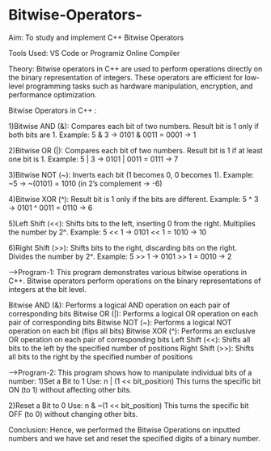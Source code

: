 # Bitwise-Operators-
Aim: To study and implement C++ Bitwise Operators

Tools Used: VS Code or Programiz Online Compiler

Theory: 
Bitwise operators in C++ are used to perform operations directly on the binary representation of integers. These operators are efficient for low-level programming tasks such as hardware manipulation, encryption, and performance optimization.

Bitwise Operators in C++ :

1)Bitwise AND (&):
Compares each bit of two numbers.
Result bit is 1 only if both bits are 1.
Example: 5 & 3 → 0101 & 0011 = 0001 → 1

2)Bitwise OR (|):
Compares each bit of two numbers.
Result bit is 1 if at least one bit is 1.
Example: 5 | 3 → 0101 | 0011 = 0111 → 7

3)Bitwise NOT (~):
Inverts each bit (1 becomes 0, 0 becomes 1).
Example: ~5 → ~(0101) = 1010 (in 2’s complement → -6)

4)Bitwise XOR (^):
Result bit is 1 only if the bits are different.
Example: 5 ^ 3 → 0101 ^ 0011 = 0110 → 6

5)Left Shift (<<):
Shifts bits to the left, inserting 0 from the right.
Multiplies the number by 2ⁿ.
Example: 5 << 1 → 0101 << 1 = 1010 → 10

6)Right Shift (>>):
Shifts bits to the right, discarding bits on the right.
Divides the number by 2ⁿ.
Example: 5 >> 1 → 0101 >> 1 = 0010 → 2

-->Program-1: 
This program demonstrates various bitwise operations in C++. Bitwise operators perform operations on the binary representations of integers at the bit level.

Bitwise AND (&): Performs a logical AND operation on each pair of corresponding bits
Bitwise OR (|): Performs a logical OR operation on each pair of corresponding bits
Bitwise NOT (~): Performs a logical NOT operation on each bit (flips all bits)
Bitwise XOR (^): Performs an exclusive OR operation on each pair of corresponding bits
Left Shift (<<): Shifts all bits to the left by the specified number of positions
Right Shift (>>): Shifts all bits to the right by the specified number of positions

-->Program-2: 
This program shows how to manipulate individual bits of a number:
1)Set a Bit to 1
Use: n | (1 << bit_position)
This turns the specific bit ON (to 1) without affecting other bits.

2)Reset a Bit to 0
Use: n & ~(1 << bit_position)
This turns the specific bit OFF (to 0) without changing other bits.

Conclusion: Hence, we performed the Bitwise Operations on inputted numbers and we have set and reset the specified digits of a binary number.
